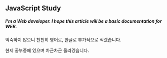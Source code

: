 ## JavaScript Study

##### I'm a Web developer. I hope this article will be a basic documentation for WEB.

익숙하지 않으니 천천히 영어로, 한글로 부가적으로 적겠습니다.

현제 공부중에 있으며 차근차근 올리겠습니다.
